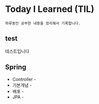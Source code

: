# Today I Learned (TIL)

    하루동안 공부한 내용을 정리해서 기록합니다.

## test

테스트입니다

## Spring

- Controller -
- 기본개념 -
- 배포 -
- JPA -
